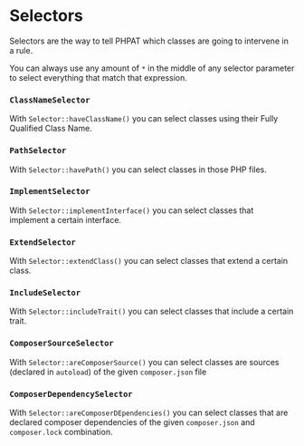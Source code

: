 # Selectors

Selectors are the way to tell PHPAT which classes are going to intervene in a rule.

You can always use any amount of `*` in the middle of any selector parameter to select everything that match that expression.

### `ClassNameSelector`
With `Selector::haveClassName()` you can select classes using their Fully Qualified Class Name.

### `PathSelector`
With `Selector::havePath()` you can select classes in those PHP files.

### `ImplementSelector`
With `Selector::implementInterface()` you can select classes that implement a certain interface.

### `ExtendSelector`
With `Selector::extendClass()` you can select classes that extend a certain class.

### `IncludeSelector`
With `Selector::includeTrait()` you can select classes that include a certain trait.

### `ComposerSourceSelector`
With `Selector::areComposerSource()` you can select classes are sources (declared in `autoload`) of the given `composer.json` file

### `ComposerDependencySelector`
With `Selector::areComposerDEpendencies()` you can select classes that are declared composer dependencies of the given `composer.json` and `composer.lock` combination.
